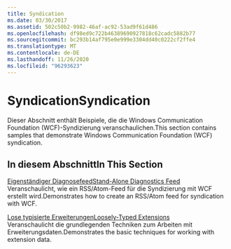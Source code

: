 ```yaml
---
title: Syndication
ms.date: 03/30/2017
ms.assetid: 502c50b2-9982-46af-ac92-53ad9f61d486
ms.openlocfilehash: df98ed9c722b46389690927818c62cadc5882b77
ms.sourcegitcommit: bc293b14af795e0e999e3304dd40c0222cf2ffe4
ms.translationtype: MT
ms.contentlocale: de-DE
ms.lasthandoff: 11/26/2020
ms.locfileid: "96293623"
---
```

# <a name="syndication"></a><span data-ttu-id="7461c-102">Syndication</span><span class="sxs-lookup"><span data-stu-id="7461c-102">Syndication</span></span>

<span data-ttu-id="7461c-103">Dieser Abschnitt enthält Beispiele, die die Windows Communication Foundation (WCF)-Syndizierung veranschaulichen.</span><span class="sxs-lookup"><span data-stu-id="7461c-103">This section contains samples that demonstrate Windows Communication Foundation (WCF) syndication.</span></span>  
  
## <a name="in-this-section"></a><span data-ttu-id="7461c-104">In diesem Abschnitt</span><span class="sxs-lookup"><span data-stu-id="7461c-104">In This Section</span></span>  

 [<span data-ttu-id="7461c-105">Eigenständiger Diagnosefeed</span><span class="sxs-lookup"><span data-stu-id="7461c-105">Stand-Alone Diagnostics Feed</span></span>](stand-alone-diagnostics-feed-sample.md)  
 <span data-ttu-id="7461c-106">Veranschaulicht, wie ein RSS/Atom-Feed für die Syndizierung mit WCF erstellt wird.</span><span class="sxs-lookup"><span data-stu-id="7461c-106">Demonstrates how to create an RSS/Atom feed for syndication with WCF.</span></span>  
  
 [<span data-ttu-id="7461c-107">Lose typisierte Erweiterungen</span><span class="sxs-lookup"><span data-stu-id="7461c-107">Loosely-Typed Extensions</span></span>](loosely-typed-extensions-sample.md)  
 <span data-ttu-id="7461c-108">Veranschaulicht die grundlegenden Techniken zum Arbeiten mit Erweiterungsdaten.</span><span class="sxs-lookup"><span data-stu-id="7461c-108">Demonstrates the basic techniques for working with extension data.</span></span>
